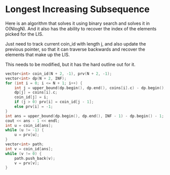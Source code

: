 # Longest Increasing Subsequence

Here is an algorithm that solves it using binary search and solves it in O(NlogN).  And it also has the ability to recover the index of the elements picked for the LIS.

Just need to track current coin_id with length j, and also update the previous pointer, so that it can traverse backwards and recover the elements that make up the LIS.

This needs to be modified, but it has the hard outline out for it. 

```cpp
vector<int> coin_id(N + 2, -1), prv(N + 2, -1);
vector<int> dp(N + 2, INF);
for (int i = 0; i <= N + 1; i++) {
    int j = upper_bound(dp.begin(), dp.end(), coins[i].c) - dp.begin();
    dp[j] = coins[i].c;
    coin_id[j] = i;
    if (j > 0) prv[i] = coin_id[j - 1];
    else prv[i] = -1;
}
int ans = upper_bound(dp.begin(), dp.end(), INF - 1) - dp.begin() - 1;
cout << ans - 1 << endl;
int u = coin_id[ans];
while (u != -1) {
    u = prv[u];
}
vector<int> path;
int v = coin_id[ans];
while (v != 0) {
    path.push_back(v);
    v = prv[v];
}
```